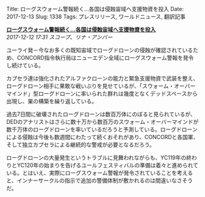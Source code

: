 Title: ローグスウォーム警報続く…各国は侵蝕宙域へ支援物資を投入
Date: 2017-12-13
Slug: 1338
Tags: プレスリリース, ワールドニュース, 翻訳記事

<p class="lead"><strong><a href="https://community.eveonline.com/news/news-channels/world-news/rogue-swarm-alert-continues-as-empires-complete-rollout-of-arms-and-materiel-to-affected-areas/">ローグスウォーム警報続く…各国は侵蝕宙域へ支援物資を投入</a></strong><br/>
<em>2017-12-12 17:31 スコープ、リナ・アンバー</em></p>
<p>ユーライ発－今なお多くの既知宙域でローグドローンの侵蝕が確認されているため、CONCORD指令執行局はニューエデン全域にローグスウォーム警報を発令し続けている。</p>
<p>カプセラ達は強化されたアルファクローンの能力と緊急支援物資で武装を整え、ローグドローン相手に果敢な戦いぶりを見せているが、「スウォーム・オーバーマインド」型ローグドローンに率いられた群れは幾度となくデッドスペースから出現し、巣の構築を繰り返している。</p>
<p>過去7日間に破壊されたローグドローンは数百万体にのぼると見られているが、DEDのアナリストはさらに数十万から数百万のスウォーム・オーバーマインドが数千万体のローグドローンを率いているだろうと予測している。ローグドローンによる侵蝕は今後も数週間にわたって続くおそれがあり、CONCORDと各国軍、そして独立カプセラによる継続的な警戒が必要となるだろう。</p>
<p>ローグドローンの大量発生というトラブルに見舞われながらも、YC119年の終わりとYC120年の始まりを告げるユールフェスティバルの準備は着々と進められている。とはいえ、実際にローグスウォーム警報が発令されていることを考えると、インナーサークルの指示で追加の警備体制が敷かれるのは間違いなさそうだ。</p>

